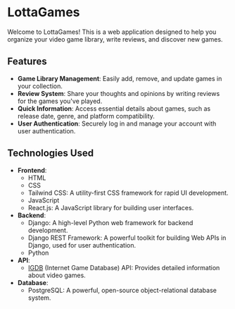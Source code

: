 # LottaGames

Welcome to LottaGames! This is a web application designed to help you organize your video game library, write reviews, and discover new games. 

## Features

- **Game Library Management**: Easily add, remove, and update games in your collection.
- **Review System**: Share your thoughts and opinions by writing reviews for the games you've played.
- **Quick Information**: Access essential details about games, such as release date, genre, and platform compatibility.
- **User Authentication**: Securely log in and manage your account with user authentication.

## Technologies Used

- **Frontend**:
  - HTML
  - CSS
  - Tailwind CSS: A utility-first CSS framework for rapid UI development.
  - JavaScript
  - React.js: A JavaScript library for building user interfaces.
- **Backend**:
  - Django: A high-level Python web framework for backend development.
  - Django REST Framework: A powerful toolkit for building Web APIs in Django, used for user authentication.
  - Python
- **API**:
  - [IGDB](https://www.igdb.com/) (Internet Game Database) API: Provides detailed information about video games.
- **Database**:
  - PostgreSQL: A powerful, open-source object-relational database system.
